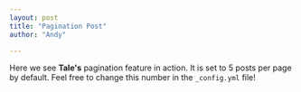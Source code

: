 ```yaml
---
layout: post
title: "Pagination Post"
author: "Andy"

---
```


Here we see **Tale's** pagination feature in action. It is set to 5 posts per page by default. Feel free to change this number in the `_config.yml` file!
